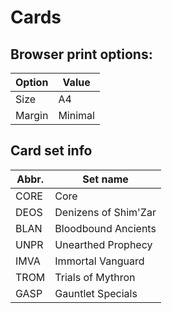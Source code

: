 # Cards

## Browser print options:

**Option** | **Value**
---------- | ---------
Size       | A4
Margin     | Minimal

## Card set info

**Abbr.** | **Set name**
--------- | --------------------
CORE      | Core
DEOS      | Denizens of Shim'Zar
BLAN      | Bloodbound Ancients
UNPR      | Unearthed Prophecy
IMVA      | Immortal Vanguard
TROM      | Trials of Mythron
GASP      | Gauntlet Specials

